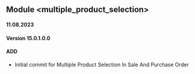## Module <multiple_product_selection>

#### 11.08.2023
#### Version 15.0.1.0.0
#### ADD
- Initial commit for Multiple Product Selection In Sale And Purchase Order

